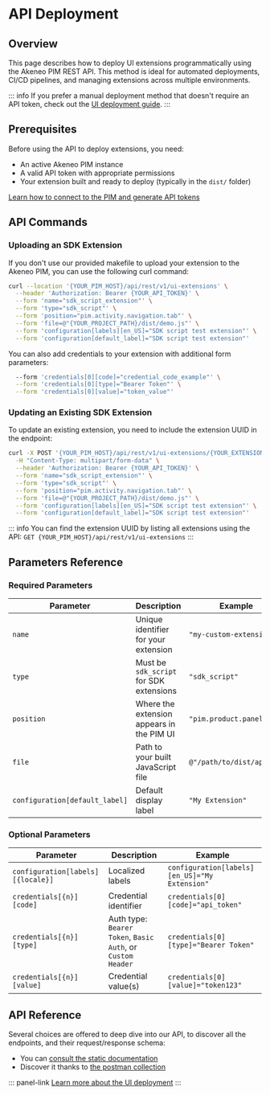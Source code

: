 # API Deployment

## Overview

This page describes how to deploy UI extensions programmatically using the Akeneo PIM REST API. This method is ideal for automated deployments, CI/CD pipelines, and managing extensions across multiple environments.

::: info
If you prefer a manual deployment method that doesn't require an API token, check out the [UI deployment guide](/advanced-extensions/ui-deployment.html).
:::

## Prerequisites

Before using the API to deploy extensions, you need:
- An active Akeneo PIM instance
- A valid API token with appropriate permissions
- Your extension built and ready to deploy (typically in the `dist/` folder)

[Learn how to connect to the PIM and generate API tokens](https://api.akeneo.com/getting-started/connect-the-pim-4x/step-1.html#you-said-connection)

## API Commands

### Uploading an SDK Extension

If you don't use our provided makefile to upload your extension to the Akeneo PIM, you can use the following curl command:

```bash
curl --location '{YOUR_PIM_HOST}/api/rest/v1/ui-extensions' \
  --header 'Authorization: Bearer {YOUR_API_TOKEN}' \
  --form 'name="sdk_script_extension"' \
  --form 'type="sdk_script"' \
  --form 'position="pim.activity.navigation.tab"' \
  --form 'file=@"{YOUR_PROJECT_PATH}/dist/demo.js"' \
  --form 'configuration[labels][en_US]="SDK script test extension"' \
  --form 'configuration[default_label]="SDK script test extension"'
```

You can also add credentials to your extension with additional form parameters:
```bash
  --form 'credentials[0][code]="credential_code_example"' \
  --form 'credentials[0][type]="Bearer Token"' \
  --form 'credentials[0][value]="token_value"'
```

### Updating an Existing SDK Extension

To update an existing extension, you need to include the extension UUID in the endpoint:

```bash
curl -X POST '{YOUR_PIM_HOST}/api/rest/v1/ui-extensions/{YOUR_EXTENSION_UUID}' \
  -H "Content-Type: multipart/form-data" \
  --header 'Authorization: Bearer {YOUR_API_TOKEN}' \
  --form 'name="sdk_script_extension"' \
  --form 'type="sdk_script"' \
  --form 'position="pim.activity.navigation.tab"' \
  --form 'file=@"{YOUR_PROJECT_PATH}/dist/demo.js"' \
  --form 'configuration[labels][en_US]="SDK script test extension"' \
  --form 'configuration[default_label]="SDK script test extension"'
```

::: info
You can find the extension UUID by listing all extensions using the API: `GET {YOUR_PIM_HOST}/api/rest/v1/ui-extensions`
:::

## Parameters Reference

### Required Parameters

| Parameter | Description | Example |
|-----------|-------------|---------|
| `name` | Unique identifier for your extension | `"my-custom-extension"` |
| `type` | Must be `sdk_script` for SDK extensions | `"sdk_script"` |
| `position` | Where the extension appears in the PIM UI | `"pim.product.panel"` |
| `file` | Path to your built JavaScript file | `@"/path/to/dist/app.js"` |
| `configuration[default_label]` | Default display label | `"My Extension"` |

### Optional Parameters

| Parameter | Description | Example |
|-----------|-------------|---------|
| `configuration[labels][{locale}]` | Localized labels | `configuration[labels][en_US]="My Extension"` |
| `credentials[{n}][code]` | Credential identifier | `credentials[0][code]="api_token"` |
| `credentials[{n}][type]` | Auth type: `Bearer Token`, `Basic Auth`, or `Custom Header` | `credentials[0][type]="Bearer Token"` |
| `credentials[{n}][value]` | Credential value(s) | `credentials[0][value]="token123"` |

## API Reference

Several choices are offered to deep dive into our API, to discover all the endpoints, and their request/response schema:

- You can <a href="https://api.akeneo.com/api-reference-index.html#UIExtensions" target="_blank">consult the static documentation</a>
- Discover it thanks to <a href="https://api.akeneo.com/files/Akeneo%20PIM%20API.postman_collection.json" target="_blank">the postman collection</a>

::: panel-link [Learn more about the UI deployment](/advanced-extensions/ui-deployment.html)
:::
